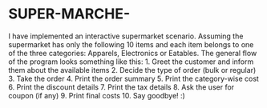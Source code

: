 # SUPER-MARCHE-
I have implemented an interactive supermarket scenario. Assuming the supermarket has only the following 10 items and each item belongs to one of the three categories: Apparels, Electronics or Eatables. The general flow of the program looks something like this: 1. Greet the customer and inform them about the available items 2. Decide the type of order (bulk or regular) 3. Take the order 4. Print the order summary 5. Print the category-wise cost 6. Print the discount details 7. Print the tax details 8. Ask the user for coupon (if any) 9. Print final costs 10. Say goodbye! :) 
